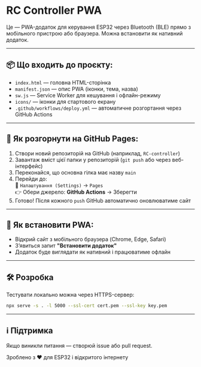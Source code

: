 # RC Controller PWA

Це — PWA-додаток для керування ESP32 через Bluetooth (BLE) прямо з мобільного пристрою або браузера. Можна встановити як нативний додаток.

---

## 📦 Що входить до проєкту:
- `index.html` — головна HTML-сторінка
- `manifest.json` — опис PWA (іконки, тема, назва)
- `sw.js` — Service Worker для кешування і офлайн-режиму
- `icons/` — іконки для стартового екрану
- `.github/workflows/deploy.yml` — автоматичне розгортання через GitHub Actions

---

## 🚀 Як розгорнути на GitHub Pages:

1. Створи новий репозиторій на GitHub (наприклад, `RC-controller`)
2. Завантаж вміст цієї папки у репозиторій (`git push` або через веб-інтерфейс)
3. Переконайся, що основна гілка має назву `main`
4. Перейди до:  
   🔗 `Налаштування (Settings)` → `Pages`  
   👉 Обери джерело: **GitHub Actions** → Зберегти
5. Готово! Після кожного `push` GitHub автоматично оновлюватиме сайт

---

## 📲 Як встановити PWA:
- Відкрий сайт з мобільного браузера (Chrome, Edge, Safari)
- Зʼявиться запит **"Встановити додаток"**
- Додаток буде виглядати як нативний і працюватиме офлайн

---

## 🛠 Розробка
Тестувати локально можна через HTTPS-сервер:
```bash
npx serve -s . -l 5000 --ssl-cert cert.pem --ssl-key key.pem
```

---

## ℹ️ Підтримка
Якщо виникли питання — створюй issue або pull request.

Зроблено з ❤️ для ESP32 і відкритого інтернету
